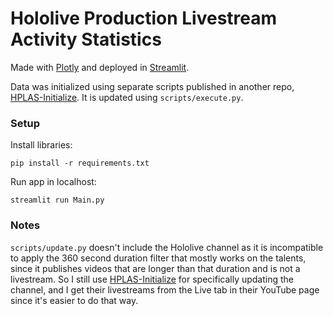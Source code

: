 # Hololive Production Livestream Activity Statistics

Made with [Plotly](https://plotly.com/) and deployed in [Streamlit](https://streamlit.io/).

Data was initialized using separate scripts published in another repo, [HPLAS-Initialize](https://github.com/risbi0/HPLAS-Initialize). It is updated using `scripts/execute.py`.

### Setup

Install libraries:
```
pip install -r requirements.txt
```
Run app in localhost:
```
streamlit run Main.py
```

### Notes

`scripts/update.py` doesn't include the Hololive channel as it is incompatible to apply the 360 second duration filter that mostly works on the talents, since it publishes videos that are longer than that duration and is not a livestream. So I still use [HPLAS-Initialize](https://github.com/risbi0/HPLAS-Initialize) for specifically updating the channel, and I get their livestreams from the Live tab in their YouTube page since it's easier to do that way.